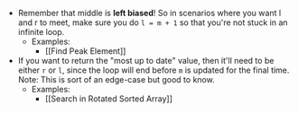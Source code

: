 - Remember that middle is **left biased**! So in scenarios where you want l and r to meet, make sure you do `l = m + 1` so that you're not stuck in an infinite loop.
	- Examples:
		- [[Find Peak Element]]
- If you want to return the "most up to date" value, then it'll need to be either `r` or `l`, since the loop will end before `m` is updated for the final time. Note: This is sort of an edge-case but good to know.
	- Examples:
		- [[Search in Rotated Sorted Array]]
	
